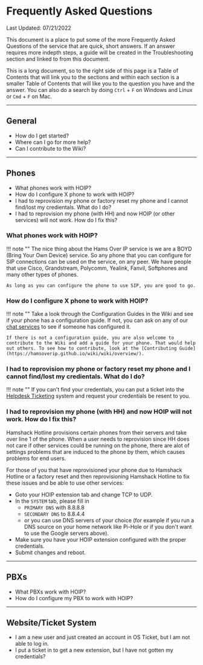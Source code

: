 # Frequently Asked Questions

Last Updated: 07/21/2022

This document is a place to put some of the more Frequently Asked Questions of the service that are quick, short answers. If an answer requires more indepth steps, a guide will be created in the Troubleshooting section and linked to from this document.

This is a long document, so to the right side of this page is a Table of Contents that will link you to the sections and within each section is a smaller Table of Contents that will like you to the question you have and the answer. You can also do a search by doing ```Ctrl``` + ```F``` on Windows and Linux or ```Cmd``` + ```F``` on Mac.

<hr />

## General

* How do I get started?
* Where can I go for more help?
* Can I contribute to the Wiki?

<hr />

## Phones

* What phones work with HOIP?
* How do I configure X phone to work with HOIP?
* I had to reprovision my phone or factory reset my phone and I cannot find/lost my credientals. What do I do?
* I had to reprovision my phone (with HH) and now HOIP (or other services) will not work. How do I fix this?

### What phones work with HOIP?

!!! note ""
    The nice thing about the Hams Over IP service is we are a BOYD (Bring Your Own Device) service. So any phone that you can configure for SIP connections can be used on the service, on any peer. We have people that use Cisco, Grandstream, Polycomm, Yealink, Fanvil, Softphones and many other types of phones. 

    As long as you can configure the phone to use SIP, you are good to go.

### How do I configure X phone to work with HOIP?

!!! note ""
    Take a look through the Configuration Guides in the Wiki and see if your phone has a configuration guide. If not, you can ask on any of our [chat services](https://hamsoverip.github.io/wiki/General/user_guides/chat-services/) to see if someone has configured it. 

    If there is not a configuration guide, you are also welcome to contribute to the Wiki and add a guide for your phone. That would help out others. To see how to contribute, look at the [Contributing Guide](https://hamsoverip.github.io/wiki/wiki/overview/).

### I had to reprovision my phone or factory reset my phone and I cannot find/lost my credientals. What do I do?

!!! note ""
    If you can't find your credentials, you can put a ticket into the [Helpdesk Ticketing](https://helpdesk.hamsoverip.com/osticket/) system and request your credentials be resent to you.


### I had to reprovision my phone (with HH) and now HOIP will not work. How do I fix this?
Hamshack Hotline provisions certain phones from their servers and take over line 1 of the phone. When a user needs to reprovision since HH does not care if other services could be running on the phone, there are alot of settings problems that are induced to the phone by them, which causes problems for end users.

For those of you that have reprovisioned your phone due to Hamshack Hotline or a factory reset and then reprovisioning Hamshack Hotline to fix these issues and be able to use other services:

* Goto your HOIP extension tab and change TCP to UDP.
* In the ```SYSTEM``` tab, please fill in 
    * ```PRIMARY DNS``` with 8.8.8.8
    * ```SECONDARY DNS``` to 8.8.4.4
    * or you can use DNS servers of your choice (for example if you run a DNS source on your home network like Pi-Hole or if you don't want to use the Google servers above).  
* Make sure you have your HOIP extension configured with the proper credentials.
* Submit changes and reboot.

<hr />

## PBXs

* What PBXs work with HOIP?
* How do I configure my PBX to work with HOIP?


<hr />

## Website/Ticket System

* I am a new user and just created an account in OS Ticket, but I am not able to log in.
* I put a ticket in to get a new extension, but I have not gotten my credentials?